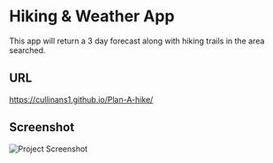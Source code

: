 # Hiking & Weather App

This app will return a 3 day forecast along with hiking trails in the area searched.

## URL

https://cullinans1.github.io/Plan-A-hike/

## Screenshot

![Project Screenshot](https://nnorman15.github.io/proj1-group5/assets/images/project_screenshot.png "Project Screenshot")

